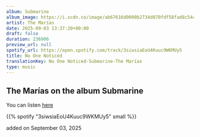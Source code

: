 ```yaml
---
album: Submarine
album_image: https://i.scdn.co/image/ab67616d0000b2734d070fdf58fad8c54c5beb85
artist: The Marías
date: 2025-09-03 13:37:20+00:00
draft: false
duration: 236906
preview_url: null
spotify_url: https://open.spotify.com/track/3siwsiaEoU4Kuuc9WKMUy5
title: No One Noticed
translationKey: No One Noticed-Submarine-The Marías
type: music
---
```



## The Marías on the album Submarine

You can listen [here](https://open.spotify.com/track/3siwsiaEoU4Kuuc9WKMUy5)

{{% spotify "3siwsiaEoU4Kuuc9WKMUy5" small %}}

added on September 03, 2025